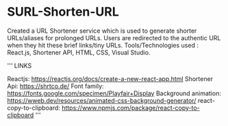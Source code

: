 # SURL-Shorten-URL

Created a URL Shortener service which is used to generate shorter URLs/aliases for prolonged URLs. 
Users are redirected to the authentic URL when they hit these brief links/tiny URLs. 
Tools/Technologies used : React.js, Shortener API, HTML, CSS, Visual Studio.


'''
LINKS

Reactjs: https://reactjs.org/docs/create-a-new-react-app.html 
Shortener Api: https://shrtco.de/ 
Font family: https://fonts.google.com/specimen/Playfair+Display 
Background animation: https://wweb.dev/resources/animated-css-background-generator/ 
react-copy-to-clipboard: https://www.npmjs.com/package/react-copy-to-clipboard
'''
